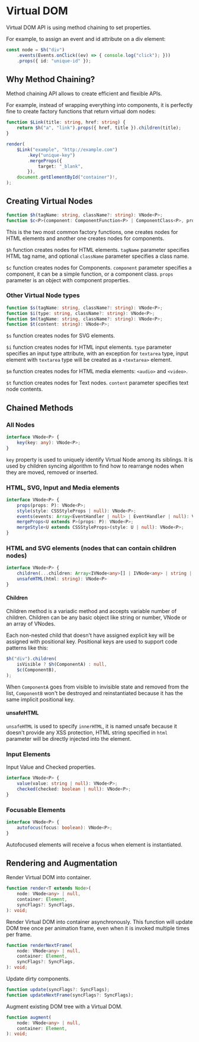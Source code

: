 # Virtual DOM

Virtual DOM API is using method chaining to set properties.

For example, to assign an event and id attribute on a div element:

```ts
const node = $h("div")
    .events(Events.onClick((ev) => { console.log("click"); }))
    .props({ id: "unique-id" });
```

## Why Method Chaining?

Method chaining API allows to create efficient and flexible APIs.

For example, instead of wrapping everything into components, it is perfectly fine to create factory functions that
return virtual dom nodes:

```ts
function $Link(title: string, href: string) {
    return $h("a", "link").props({ href, title }).children(title);
}

render(
    $Link("example", "http://example.com")
        .key("unique-key")
        .mergeProps({
            target: "_blank",
        }),
    document.getElementById("container")!,
);
```

## Creating Virtual Nodes

```ts
function $h(tagName: string, className?: string): VNode<P>;
function $c<P>(component: ComponentFunction<P> | ComponentClass<P>, props: P): VNode<P>;
```

This is the two most common factory functions, one creates nodes for HTML elements and another one creates nodes for
components.

`$h` function creates nodes for HTML elements. `tagName` parameter specifies HTML tag name, and optional `className`
parameter specifies a class name.

`$c` function creates nodes for Components. `component` parameter specifies a component, it can be a simple function,
or a component class. `props` parameter is an object with component properties.

### Other Virtual Node types

```ts
function $s(tagName: string, className?: string): VNode<P>;
function $i(type: string, className?: string): VNode<P>;
function $m(tagName: string, className?: string): VNode<P>;
function $t(content: string): VNode<P>;
```

`$s` function creates nodes for SVG elements.

`$i` function creates nodes for HTML input elements. `type` parameter specifies an input type attribute, with an
exception for `textarea` type, input element with `textarea` type will be created as a `<textarea>` element.

`$m` function creates nodes for HTML media elements: `<audio>` and `<video>`.

`$t` function creates nodes for Text nodes. `content` parameter specifies text node contents.

## Chained Methods

### All Nodes

```ts
interface VNode<P> {
    key(key: any): VNode<P>;
}
```

`key` property is used to uniquely identify Virtual Node among its siblings. It is used by children syncing algorithm to
find how to rearrange nodes when they are moved, removed or inserted.

### HTML, SVG, Input and Media elements

```ts
interface VNode<P> {
    props(props: P): VNode<P>;
    style(style: CSSStyleProps | null): VNode<P>;
    events(events: Array<EventHandler | null> | EventHandler | null): VNode<P>;
    mergeProps<U extends P>(props: P): VNode<P>;
    mergeStyle<U extends CSSStyleProps>(style: U | null): VNode<P>;
}
```

### HTML and SVG elements (nodes that can contain children nodes)

```ts
interface VNode<P> {
    children(...children: Array<IVNode<any>[] | IVNode<any> | string | number | null>): VNode<P>;
    unsafeHTML(html: string): VNode<P>
}
```

#### Children

Children method is a variadic method and accepts variable number of children. Children can be any basic object like
string or number, VNode or an array of VNodes.

Each non-nested child that doesn't have assigned explicit key will be assigned with positional key. Positional keys are
used to support code patterns like this:

```ts
$h("div").children(
    isVisible ? $h(ComponentA) : null,
    $c(ComponentB),
);
```

When `ComponentA` goes from visible to invisible state and removed from the list, `ComponentB` won't be destroyed and
reinstantiated because it has the same implicit positional key.

#### unsafeHTML

`unsafeHTML` is used to specify `innerHTML`, it is named unsafe because it doesn't provide any XSS protection, HTML
string specified in `html` parameter will be directly injected into the element.

### Input Elements

Input Value and Checked properties.

```ts
interface VNode<P> {
    value(value: string | null): VNode<P>;
    checked(checked: boolean | null): VNode<P>;
}
```

### Focusable Elements

```ts
interface VNode<P> {
    autofocus(focus: boolean): VNode<P>;
}
```

Autofocused elements will receive a focus when element is instantiated.

## Rendering and Augmentation

Render Virtual DOM into container.

```ts
function render<T extends Node>(
    node: VNode<any> | null,
    container: Element,
    syncFlags?: SyncFlags,
): void;
```

Render Virtual DOM into container asynchronously. This function will update DOM tree once per animation frame, even
when it is invoked multiple times per frame.

```ts
function renderNextFrame(
    node: VNode<any> | null,
    container: Element,
    syncFlags?: SyncFlags,
): void;
```

Update dirty components.

```ts
function update(syncFlags?: SyncFlags);
function updateNextFrame(syncFlags?: SyncFlags);
```

Augment existing DOM tree with a Virtual DOM.

```ts
function augment(
    node: VNode<any> | null,
    container: Element,
): void;
```